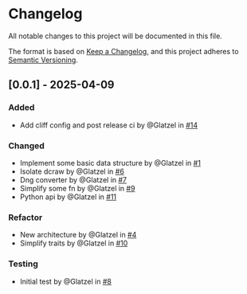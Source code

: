# Changelog

All notable changes to this project will be documented in this file.

The format is based on [Keep a Changelog](https://keepachangelog.com/en/1.0.0/),
and this project adheres to [Semantic Versioning](https://semver.org/spec/v2.0.0.html).

## [0.0.1] - 2025-04-09

### Added

- Add cliff config and post release ci by @Glatzel in [#14](https://github.com/Glatzel/fornax/pull/14)

### Changed

- Implement some basic data structure by @Glatzel in [#1](https://github.com/Glatzel/fornax/pull/1)
- Isolate dcraw by @Glatzel in [#6](https://github.com/Glatzel/fornax/pull/6)
- Dng converter by @Glatzel in [#7](https://github.com/Glatzel/fornax/pull/7)
- Simplify some fn by @Glatzel in [#9](https://github.com/Glatzel/fornax/pull/9)
- Python api by @Glatzel in [#11](https://github.com/Glatzel/fornax/pull/11)

### Refactor

- New architecture by @Glatzel in [#4](https://github.com/Glatzel/fornax/pull/4)
- Simplify traits by @Glatzel in [#10](https://github.com/Glatzel/fornax/pull/10)

### Testing

- Initial test by @Glatzel in [#8](https://github.com/Glatzel/fornax/pull/8)


<!-- generated by git-cliff -->
